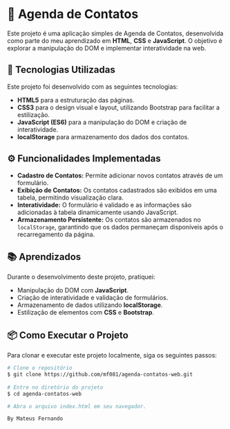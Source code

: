 # 📇 Agenda de Contatos

Este projeto é uma aplicação simples de Agenda de Contatos, desenvolvida como parte do meu aprendizado em **HTML**, **CSS** e **JavaScript**. O objetivo é explorar a manipulação do DOM e implementar interatividade na web.

## 🚀 Tecnologias Utilizadas

Este projeto foi desenvolvido com as seguintes tecnologias:

- **HTML5** para a estruturação das páginas.
- **CSS3** para o design visual e layout, utilizando Bootstrap para facilitar a estilização.
- **JavaScript (ES6)** para a manipulação do DOM e criação de interatividade.
- **localStorage** para armazenamento dos dados dos contatos.

## ⚙️ Funcionalidades Implementadas

- **Cadastro de Contatos:** Permite adicionar novos contatos através de um formulário.
- **Exibição de Contatos:** Os contatos cadastrados são exibidos em uma tabela, permitindo visualização clara.
- **Interatividade:** O formulário é validado e as informações são adicionadas à tabela dinamicamente usando JavaScript.
- **Armazenamento Persistente:** Os contatos são armazenados no `localStorage`, garantindo que os dados permaneçam disponíveis após o recarregamento da página.

## 📚 Aprendizados

Durante o desenvolvimento deste projeto, pratiquei:

- Manipulação do DOM com **JavaScript**.
- Criação de interatividade e validação de formulários.
- Armazenamento de dados utilizando **localStorage**.
- Estilização de elementos com **CSS** e **Bootstrap**.

## 📦 Como Executar o Projeto

Para clonar e executar este projeto localmente, siga os seguintes passos:

```bash
# Clone o repositório
$ git clone https://github.com/mf081/agenda-contatos-web.git
 
# Entre no diretório do projeto
$ cd agenda-contatos-web

# Abra o arquivo index.html em seu navegador.

By Mateus Fernando







